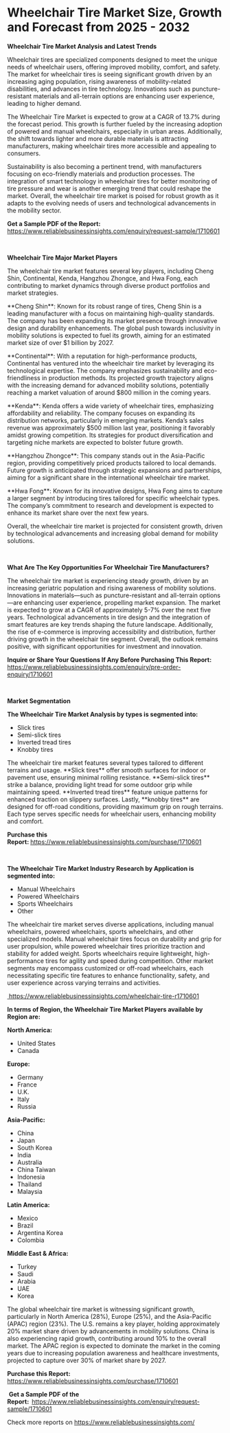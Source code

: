 <p><h1>Wheelchair Tire Market Size, Growth and Forecast from 2025 - 2032</h1></p><p><strong>Wheelchair Tire Market Analysis and Latest Trends</strong></p>
<p><p>Wheelchair tires are specialized components designed to meet the unique needs of wheelchair users, offering improved mobility, comfort, and safety. The market for wheelchair tires is seeing significant growth driven by an increasing aging population, rising awareness of mobility-related disabilities, and advances in tire technology. Innovations such as puncture-resistant materials and all-terrain options are enhancing user experience, leading to higher demand.</p><p>The Wheelchair Tire Market is expected to grow at a CAGR of 13.7% during the forecast period. This growth is further fueled by the increasing adoption of powered and manual wheelchairs, especially in urban areas. Additionally, the shift towards lighter and more durable materials is attracting manufacturers, making wheelchair tires more accessible and appealing to consumers. </p><p>Sustainability is also becoming a pertinent trend, with manufacturers focusing on eco-friendly materials and production processes. The integration of smart technology in wheelchair tires for better monitoring of tire pressure and wear is another emerging trend that could reshape the market. Overall, the wheelchair tire market is poised for robust growth as it adapts to the evolving needs of users and technological advancements in the mobility sector.</p></p>
<p><strong>Get a Sample PDF of the Report:&nbsp;</strong> <a href="https://www.reliablebusinessinsights.com/enquiry/request-sample/1710601?utm_campaign=3356&utm_medium=2&utm_source=Github&utm_content=ia&utm_term=27032025&utm_id=wheelchair-tire">https://www.reliablebusinessinsights.com/enquiry/request-sample/1710601</a></p>
<p>&nbsp;</p>
<p><strong>Wheelchair Tire Major Market Players</strong></p>
<p><p>The wheelchair tire market features several key players, including Cheng Shin, Continental, Kenda, Hangzhou Zhongce, and Hwa Fong, each contributing to market dynamics through diverse product portfolios and market strategies.</p><p>**Cheng Shin**: Known for its robust range of tires, Cheng Shin is a leading manufacturer with a focus on maintaining high-quality standards. The company has been expanding its market presence through innovative design and durability enhancements. The global push towards inclusivity in mobility solutions is expected to fuel its growth, aiming for an estimated market size of over $1 billion by 2027.</p><p>**Continental**: With a reputation for high-performance products, Continental has ventured into the wheelchair tire market by leveraging its technological expertise. The company emphasizes sustainability and eco-friendliness in production methods. Its projected growth trajectory aligns with the increasing demand for advanced mobility solutions, potentially reaching a market valuation of around $800 million in the coming years.</p><p>**Kenda**: Kenda offers a wide variety of wheelchair tires, emphasizing affordability and reliability. The company focuses on expanding its distribution networks, particularly in emerging markets. Kenda’s sales revenue was approximately $500 million last year, positioning it favorably amidst growing competition. Its strategies for product diversification and targeting niche markets are expected to bolster future growth.</p><p>**Hangzhou Zhongce**: This company stands out in the Asia-Pacific region, providing competitively priced products tailored to local demands. Future growth is anticipated through strategic expansions and partnerships, aiming for a significant share in the international wheelchair tire market.</p><p>**Hwa Fong**: Known for its innovative designs, Hwa Fong aims to capture a larger segment by introducing tires tailored for specific wheelchair types. The company’s commitment to research and development is expected to enhance its market share over the next few years.</p><p>Overall, the wheelchair tire market is projected for consistent growth, driven by technological advancements and increasing global demand for mobility solutions.</p></p>
<p>&nbsp;</p>
<p><strong>What Are The Key Opportunities For Wheelchair Tire Manufacturers?</strong></p>
<p><p>The wheelchair tire market is experiencing steady growth, driven by an increasing geriatric population and rising awareness of mobility solutions. Innovations in materials—such as puncture-resistant and all-terrain options—are enhancing user experience, propelling market expansion. The market is expected to grow at a CAGR of approximately 5-7% over the next five years. Technological advancements in tire design and the integration of smart features are key trends shaping the future landscape. Additionally, the rise of e-commerce is improving accessibility and distribution, further driving growth in the wheelchair tire segment. Overall, the outlook remains positive, with significant opportunities for investment and innovation.</p></p>
<p><strong>Inquire or Share Your Questions If Any Before Purchasing This Report:</strong> <a href="https://www.reliablebusinessinsights.com/enquiry/pre-order-enquiry/1710601?utm_campaign=3356&utm_medium=2&utm_source=Github&utm_content=ia&utm_term=27032025&utm_id=wheelchair-tire">https://www.reliablebusinessinsights.com/enquiry/pre-order-enquiry/1710601</a></p>
<p>&nbsp;</p>
<p><strong>Market Segmentation</strong></p>
<p><strong>The Wheelchair Tire Market Analysis by types is segmented into:</strong></p>
<p><ul><li>Slick tires</li><li>Semi-slick tires</li><li>Inverted tread tires</li><li>Knobby tires</li></ul></p>
<p><p>The wheelchair tire market features several types tailored to different terrains and usage. **Slick tires** offer smooth surfaces for indoor or pavement use, ensuring minimal rolling resistance. **Semi-slick tires** strike a balance, providing light tread for some outdoor grip while maintaining speed. **Inverted tread tires** feature unique patterns for enhanced traction on slippery surfaces. Lastly, **knobby tires** are designed for off-road conditions, providing maximum grip on rough terrains. Each type serves specific needs for wheelchair users, enhancing mobility and comfort.</p></p>
<p><strong>Purchase this Report:&nbsp;</strong><a href="https://www.reliablebusinessinsights.com/purchase/1710601?utm_campaign=3356&utm_medium=2&utm_source=Github&utm_content=ia&utm_term=27032025&utm_id=wheelchair-tire">https://www.reliablebusinessinsights.com/purchase/1710601</a></p>
<p>&nbsp;</p>
<p><strong>The Wheelchair Tire Market Industry Research by Application is segmented into:</strong></p>
<p><ul><li>Manual Wheelchairs</li><li>Powered Wheelchairs</li><li>Sports Wheelchairs</li><li>Other</li></ul></p>
<p><p>The wheelchair tire market serves diverse applications, including manual wheelchairs, powered wheelchairs, sports wheelchairs, and other specialized models. Manual wheelchair tires focus on durability and grip for user propulsion, while powered wheelchair tires prioritize traction and stability for added weight. Sports wheelchairs require lightweight, high-performance tires for agility and speed during competition. Other market segments may encompass customized or off-road wheelchairs, each necessitating specific tire features to enhance functionality, safety, and user experience across varying terrains and activities.</p></p>
<p><a href="https://www.reliablebusinessinsights.com/wheelchair-tire-r1710601?utm_campaign=3356&utm_medium=2&utm_source=Github&utm_content=ia&utm_term=27032025&utm_id=wheelchair-tire">&nbsp;https://www.reliablebusinessinsights.com/wheelchair-tire-r1710601</a></p>
<p><strong>In terms of Region, the Wheelchair Tire Market Players available by Region are:</strong></p>
<p>
    <p> <strong> North America: </strong>
        <ul>
            <li>United States</li>
            <li>Canada</li>
        </ul>
        </p> 
    <p> <strong> Europe: </strong>
        <ul>
            <li>Germany</li>
            <li>France</li>
            <li>U.K.</li>
            <li>Italy</li>
            <li>Russia</li>
        </ul>
        </p> 
    <p> <strong> Asia-Pacific: </strong>
        <ul>
            <li>China</li>
            <li>Japan</li>
            <li>South Korea</li>
            <li>India</li>
            <li>Australia</li>
            <li>China Taiwan</li>
            <li>Indonesia</li>
            <li>Thailand</li>
            <li>Malaysia</li>
        </ul>
        </p> 
    <p> <strong> Latin America: </strong>
        <ul>
            <li>Mexico</li>
            <li>Brazil</li>
            <li>Argentina Korea</li>
            <li>Colombia</li>
        </ul>
        </p> 
    <p> <strong> Middle East & Africa: </strong>
        <ul>
            <li>Turkey</li>
            <li>Saudi</li>
            <li>Arabia</li>
            <li>UAE</li>
            <li>Korea</li>
        </ul>
    </p>
    </p>
<p><p>The global wheelchair tire market is witnessing significant growth, particularly in North America (28%), Europe (25%), and the Asia-Pacific (APAC) region (23%). The U.S. remains a key player, holding approximately 20% market share driven by advancements in mobility solutions. China is also experiencing rapid growth, contributing around 10% to the overall market. The APAC region is expected to dominate the market in the coming years due to increasing population awareness and healthcare investments, projected to capture over 30% of market share by 2027.</p></p>
<p><strong>Purchase this Report: </strong><a href="https://www.reliablebusinessinsights.com/purchase/1710601?utm_campaign=3356&utm_medium=2&utm_source=Github&utm_content=ia&utm_term=27032025&utm_id=wheelchair-tire">https://www.reliablebusinessinsights.com/purchase/1710601</a></p>
<p>&nbsp;<strong>Get a Sample PDF of the Report:&nbsp;&nbsp;</strong><a href="https://www.reliablebusinessinsights.com/enquiry/request-sample/1710601?utm_campaign=3356&utm_medium=2&utm_source=Github&utm_content=ia&utm_term=27032025&utm_id=wheelchair-tire">https://www.reliablebusinessinsights.com/enquiry/request-sample/1710601</a></p>
<p><strong></strong></p>
<p>Check more reports on <a href="https://www.reliablebusinessinsights.com/?utm_campaign=3356&utm_medium=2&utm_source=Github&utm_content=ia&utm_term=27032025&utm_id=wheelchair-tire">https://www.reliablebusinessinsights.com/</a></p>